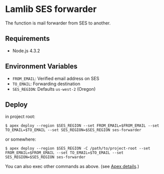 # Lamlib SES forwarder

The function is mail forwarder from SES to another.

## Requirements

- Node.js 4.3.2

## Environment Variables

- `FROM_EMAIL`: Verified email address on SES
- `TO_EMAIL`: Forwarding destination
- `SES_REGION`: Defaults `us-west-2` (Oregon)

## Deploy

in project root:

    $ apex deploy --region $SES_REGION --set FROM_EMAIL=$FROM_EMAIL --set TO_EMAIL=$TO_EMAIL --set SES_REGION=$SES_REGION ses-forwarder

or somewhere:

    $ apex deploy --region $SES_REGION -C /path/to/project-root --set FROM_EMAIL=$FROM_EMAIL --set TO_EMAIL=$TO_EMAIL --set SES_REGION=$SES_REGION ses-forwarder

You can also exec other commands as above. (see [Apex details](http://apex.run/#examples).)

